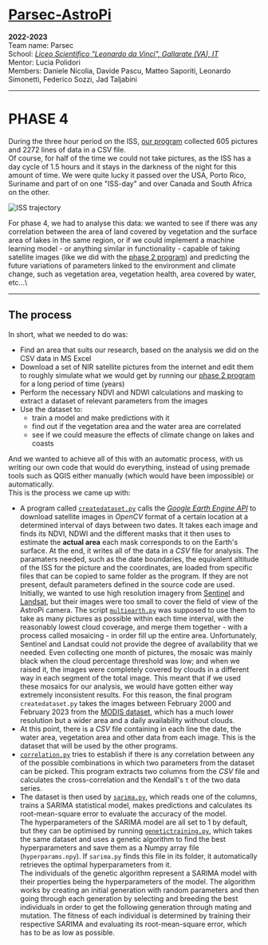 
# [Parsec-AstroPi](https://github.com/Parsec2k23/Parsec_AstroPi_2022-23)
**2022-2023**  
Team name: Parsec  
School: *[Liceo Scientifico "Leonardo da Vinci", Gallarate (VA), IT](https://goo.gl/maps/iJFNK38aVivM7PgVA)*  
Mentor: Lucia Polidori  
Members: Daniele Nicolia, Davide Pascu, Matteo Saporiti, Leonardo Simonetti, Federico Sozzi, Jad Taljabini  
***
# PHASE 4
During the three hour period on the ISS, [our program](https://github.com/Parsec2k23/Parsec_AstroPi_2022-23/tree/Phases_1-3) collected 605 pictures and 2272 lines of data in a CSV file.\
Of course, for half of the time we could not take pictures, as the ISS has a day cycle of 1.5 hours and it stays in the darkness of the night for this amount of time. We were quite lucky it passed over the USA, Porto Rico, Suriname and part of  on one "ISS-day" and over Canada and South Africa on the other.

![ISS trajectory](https://github.com/Parsec2k23/Parsec_AstroPi_2022-23/blob/3f93436504f8ce1ca5792ef3d068ba0a12a871b9/Trajectory.PNG)

For phase 4, we had to analyse this data: we wanted to see if there was any correlation between the area of land covered by vegetation and the surface area of lakes in the same region, or if we could implement a machine learning model - or anything similar in functionality - capable of taking satellite images (like we did with the [phase 2 program](https://github.com/Parsec2k23/Parsec_AstroPi_2022-23/tree/Phases_1-3)) and predicting the future variations of parameters linked to the environment and climate change, such as vegetation area, vegetation health, area covered by water, etc...\
***
## The process
In short, what we needed to do was:
- Find an area that suits our research, based on the analysis we did on the CSV data in MS Excel
- Download a set of NIR satellite pictures from the internet and edit them to roughly simulate what we would get by running our [phase 2 program](https://github.com/Parsec2k23/Parsec_AstroPi_2022-23/tree/Phases_1-3) for a long period of time (years)
- Perform the necessary NDVI and NDWI calculations and masking to extract a dataset of relevant parameters from the images
- Use the dataset to:
	-  train a model and make predictions with it
	- find out if the vegetation area and the water area are correlated
	- see if we could measure the effects of climate change on lakes and coasts

And we wanted to achieve all of this with an automatic process, with us writing our own code that would do everything, instead of using premade tools such as QGIS either manually (which would have been impossible) or automatically.\
This is the process we came up with:
- A program called [`createdataset.py`](https://github.com/Parsec2k23/Parsec_AstroPi_2022-23/blob/Phase_4/createdataset.py) calls the [*Google Earth Engine API*](https://earthengine.google.com/) to download satellite images in *OpenCV* format of a certain location at a determined interval of days between two dates. It takes each image and finds its NDVI, NDWI and the different masks that it then uses to estimate the **actual area** each mask corresponds to on the Earth's surface. At the end, it writes all of the data in a *CSV* file for analysis. The paramaters needed, such as the date boundaries, the equivalent altitude of the ISS for the picture and the coordinates, are loaded from specific files that can be copied to same folder as the program. If they are not present, default parameters defined in the source code are used.\
Initially, we wanted to use high resolution imagery from [Sentinel](https://developers.google.com/earth-engine/datasets/catalog/sentinel) and [Landsat](https://developers.google.com/earth-engine/datasets/catalog/landsat), but their images were too small to cover the field of view of the AstroPi camera. The script [`multiearth.py`](https://github.com/Parsec2k23/Parsec_AstroPi_2022-23/blob/Phase_4/multiearth.py) was supposed to use them to take as many pictures as possible within each time interval, with the reasonably lowest cloud coverage, and merge them together - with a process called mosaicing - in order fill up the entire area. Unfortunately, Sentinel and Landsat could not provide the degree of availability that we needed. Even collecting one month of pictures, the mosaic was mainly black when the cloud percentage threshold was low; and when we raised it, the images were completely covered by clouds in a different way in each segment of the total image. This meant that if we used these mosaics for our analysis, we would have gotten either way extremely inconsistent results.
For this reason, the final program `createdataset.py` takes the images between February 2000 and February 2023 from the [MODIS dataset](https://developers.google.com/earth-engine/datasets/catalog/MODIS_061_MCD43A4), which has a much lower resolution but a wider area and a daily availability without clouds.
- At this point, there is a *CSV* file containing in each line the date, the water area, vegetation area and other data from each image. This is the dataset that will be used by the other programs.
- [`correlation.py`](https://github.com/Parsec2k23/Parsec_AstroPi_2022-23/blob/Phase_4/correlation.py) tries to establish if there is any correlation between any of the possible combinations in which two parameters from the dataset can be picked. This program extracts two columns from the *CSV* file and calculates the cross-correlation and the Kendall's τ of the two data series.
- The dataset is then used by [`sarima.py`](https://github.com/Parsec2k23/Parsec_AstroPi_2022-23/blob/Phase_4/sarima.py), which reads one of the columns, trains a SARIMA statistical model, makes predictions and calculates its root-mean-square error to evaluate the accuracy of the model.\
The hyperparameters of the SARIMA model are all set to 1 by default, but they can be optimised by running [`genetictraining.py`](https://github.com/Parsec2k23/Parsec_AstroPi_2022-23/blob/Phase_4/genetictraining.py), which takes the same dataset and uses a genetic algorithm to find the best hyperparameters and save them as a Numpy array file (`hyperparams.npy`). If `sarima.py` finds this file in its folder, it automatically retrieves the optimal hyperparameters from it.\
The individuals of the genetic algorithm represent a SARIMA model with their properties being the hyperparameters of the model. The algorithm works by creating an initial generation with random parameters and then going through each generation by selecting and breeding the best individuals in order to get the following generation through mating and mutation. The fitness of each individual is determined by training their respective SARIMA and evaluating its root-mean-square error, which has to be as low as possible.
